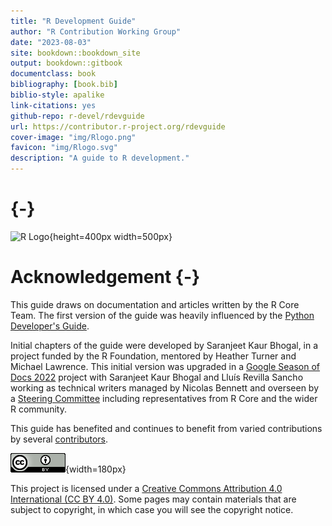 ```yaml
--- 
title: "R Development Guide"
author: "R Contribution Working Group"
date: "2023-08-03"
site: bookdown::bookdown_site
output: bookdown::gitbook
documentclass: book
bibliography: [book.bib]
biblio-style: apalike
link-citations: yes
github-repo: r-devel/rdevguide
url: https://contributor.r-project.org/rdevguide
cover-image: "img/Rlogo.png"
favicon: "img/Rlogo.svg"
description: "A guide to R development."
---
```


# {-}

![R Logo](img/Rlogo.png){height=400px width=500px}

# Acknowledgement {-}

This guide draws on documentation and articles written by the R Core Team. The first version of the guide was heavily influenced by the [Python Developer's Guide](https://devguide.python.org/).

Initial chapters of the guide were developed by Saranjeet Kaur Bhogal, in a project funded by the R Foundation, mentored by Heather Turner and Michael Lawrence. This initial version was upgraded in a [Google Season of Docs 2022](https://github.com/rstats-gsod/gsod2022/wiki/GSOD-2022-Proposal) project with Saranjeet Kaur Bhogal and Lluís Revilla Sancho working as technical writers managed by Nicolas Bennett and overseen by a [Steering Committee](https://github.com/rstats-gsod/gsod2022/wiki/GSOD-2022-Proposal#steering-committee) including representatives from R Core and the wider R community.

This guide has benefited and continues to benefit from varied contributions by several [contributors](https://github.com/r-devel/rdevguide#contributors-). 


[![License: CC BY 4.0](img/ccby.png)](https://creativecommons.org/licenses/by/4.0/){width=180px}

This project is licensed under a [Creative Commons Attribution 4.0 International (CC BY 4.0)](https://creativecommons.org/licenses/by/4.0/). Some pages may contain materials that are subject to copyright, in which case you will see the copyright notice.

